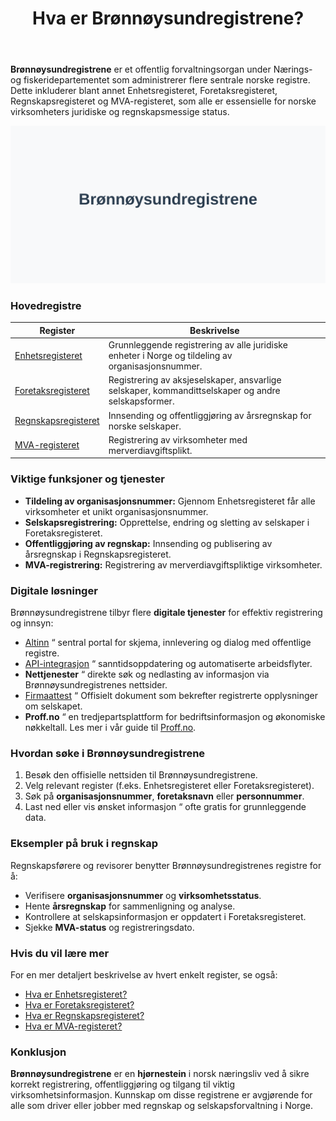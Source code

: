 ﻿---
title: "Hva er Brønnøysundregistrene?"
meta_title: "Hva er Brønnøysundregistrene?"
meta_description: '**Brønnøysundregistrene** er et offentlig forvaltningsorgan under Nærings- og fiskeridepartementet som administrerer flere sentrale norske registre. Dette in...'
slug: bronnoysundregistrene
type: blog
layout: pages/single
---

**Brønnøysundregistrene** er et offentlig forvaltningsorgan under Nærings- og fiskeridepartementet som administrerer flere sentrale norske registre. Dette inkluderer blant annet Enhetsregisteret, Foretaksregisteret, Regnskapsregisteret og MVA-registeret, som alle er essensielle for norske virksomheters juridiske og regnskapsmessige status.

![Illustrasjon av Brønnøysundregistrene](bronnoysundregistrene-image.svg)

### Hovedregistre

| **Register** | **Beskrivelse** |
|--------------|-----------------|
| [Enhetsregisteret](/blogs/regnskap/hva-er-enhetsregisteret "Hva er Enhetsregisteret?") | Grunnleggende registrering av alle juridiske enheter i Norge og tildeling av organisasjonsnummer. |
| [Foretaksregisteret](/blogs/regnskap/ansvarlig-selskap "Hva er Ansvarlig Selskap?") | Registrering av aksjeselskaper, ansvarlige selskaper, kommandittselskaper og andre selskapsformer. |
| [Regnskapsregisteret](/blogs/regnskap/hva-er-regnskapsregisteret "Hva er Regnskapsregisteret? Komplett Guide til Regnskapsregisteret i Norge") | Innsending og offentliggjøring av årsregnskap for norske selskaper. |
| [MVA-registeret](/blogs/regnskap/hva-er-mva-registeret "Hva er MVA-registeret?") | Registrering av virksomheter med merverdiavgiftsplikt. |

### Viktige funksjoner og tjenester

* **Tildeling av organisasjonsnummer:** Gjennom Enhetsregisteret får alle virksomheter et unikt organisasjonsnummer.
* **Selskapsregistrering:** Opprettelse, endring og sletting av selskaper i Foretaksregisteret.
* **Offentliggjøring av regnskap:** Innsending og publisering av årsregnskap i Regnskapsregisteret.
* **MVA-registrering:** Registrering av merverdiavgiftspliktige virksomheter.

### Digitale løsninger

Brønnøysundregistrene tilbyr flere **digitale tjenester** for effektiv registrering og innsyn:

* [Altinn](/blogs/regnskap/hva-er-altinn "Hva er Altinn? En Guide til Offentlige Tjenester") “ sentral portal for skjema, innlevering og dialog med offentlige registre.
* [API-integrasjon](/blogs/regnskap/api-integrasjon-automatisering-regnskap "API-integrasjon og automatisering av regnskap") “ sanntidsoppdatering og automatiserte arbeidsflyter.
* **Nettjenester** “ direkte søk og nedlasting av informasjon via Brønnøysundregistrenes nettsider.
* [Firmaattest](/blogs/regnskap/firmaattest "Firmaattest") “ Offisielt dokument som bekrefter registrerte opplysninger om selskapet.
* **Proff.no** “ en tredjepartsplattform for bedriftsinformasjon og økonomiske nøkkeltall. Les mer i vår guide til [Proff.no](/blogs/regnskap/proff-no "Proff.no - Oversikt og Brukerveiledning").

### Hvordan søke i Brønnøysundregistrene

1. Besøk den offisielle nettsiden til Brønnøysundregistrene.
2. Velg relevant register (f.eks. Enhetsregisteret eller Foretaksregisteret).
3. Søk på **organisasjonsnummer**, **foretaksnavn** eller **personnummer**.
4. Last ned eller vis ønsket informasjon “ ofte gratis for grunnleggende data.

### Eksempler på bruk i regnskap

Regnskapsførere og revisorer benytter Brønnøysundregistrenes registre for å:

* Verifisere **organisasjonsnummer** og **virksomhetsstatus**.
* Hente **årsregnskap** for sammenligning og analyse.
* Kontrollere at selskapsinformasjon er oppdatert i Foretaksregisteret.
* Sjekke **MVA-status** og registreringsdato.

### Hvis du vil lære mer

For en mer detaljert beskrivelse av hvert enkelt register, se også:

* [Hva er Enhetsregisteret?](/blogs/regnskap/hva-er-enhetsregisteret "Hva er Enhetsregisteret?")
* [Hva er Foretaksregisteret?](/blogs/regnskap/ansvarlig-selskap "Hva er Ansvarlig Selskap?")
* [Hva er Regnskapsregisteret?](/blogs/regnskap/hva-er-regnskap "Hva er Regnskap?")
* [Hva er MVA-registeret?](/blogs/regnskap/hva-er-mva-registeret "Hva er MVA-registeret?")

### Konklusjon

**Brønnøysundregistrene** er en **hjørnestein** i norsk næringsliv ved å sikre korrekt registrering, offentliggjøring og tilgang til viktig virksomhetsinformasjon. Kunnskap om disse registrene er avgjørende for alle som driver eller jobber med regnskap og selskapsforvaltning i Norge.











